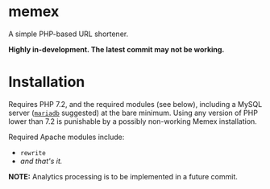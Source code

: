 # memex
A simple PHP-based URL shortener.

**Highly in-development. The latest commit may not be working.**

# Installation
Requires PHP 7.2, and the required modules (see below), including a MySQL server ([`mariadb`](https://mariadb.org) suggested) at the bare minimum. Using any version of PHP lower than 7.2 is punishable by a possibly non-working Memex installation.

Required Apache modules include:
* `rewrite`
* *and that's it.*

**NOTE:** Analytics processing is to be implemented in a future commit.